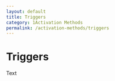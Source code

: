 ```yaml
---
layout: default
title: Triggers
category: 1Activation Methods
permalink: /activation-methods/triggers
---
```


# Triggers
Text
